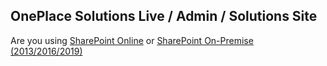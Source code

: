 ## OnePlace Solutions Live / Admin / Solutions Site

Are you using [SharePoint Online](./landing_spo.html) or [SharePoint On-Premise (2013/2016/2019)](./onp_ent.html) 
